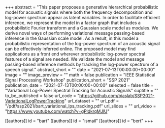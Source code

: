 +++
abstract = "This paper proposes a generative hierarchical probabilistic model for acoustic signals where both the frequency decomposition and log-power spectrum appear as latent variables. In order to facilitate efficient inference, we represent the model in a factor graph that includes a probabilistic Fourier transform and a Gaussian scale model as modules. We derive novel ways of performing variational message passing-based inference in the Gaussian scale model. As a result, in this model a probabilistic representation of the log-power spectrum of an acoustic signal can be effectively inferred online. The proposed model may find applications as a front end wherever probabilistic log-power spectral features of a signal are needed. We validate the model and message passing-based inference methods by tracking the log-power spectrum of a speech signal."
abstract_short = ""
date = "2021-07-13T00:00:00+00:00"
image = ""
image_preview = ""
math = false
publication = "IEEE Statistical Signal Processing Workshop"
publication_short = "SSP 2021"
publication_date = "2021-07-13T00:00:00+00:00"
selected = false
title = "Variational Log-Power Spectral Tracking for Acoustic Signals"
suptitle = ""
to_be_published = false
url_code = "https://github.com/biaslab/SSP2021-VariationalLogPowerTracking"
url_dataset = ""
url_pdf = "/pdf/ssp2021/bart_variational_lps_tracking.pdf"
url_slides = ""
url_video = "https://www.youtube.com/watch?v=gPldkrqMJlU"

[[authors]]
    id = "bart"
[[authors]]
    id = "ismail"
[[authors]]
    id = "bert"
+++
